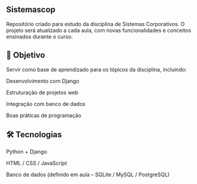 ## Sistemascop

Repositório criado para estudo da disciplina de Sistemas Corporativos.
O projeto será atualizado a cada aula, com novas funcionalidades e conceitos ensinados durante o curso.

## 📌 Objetivo

Servir como base de aprendizado para os tópicos da disciplina, incluindo:

Desenvolvimento com Django

Estruturação de projetos web

Integração com banco de dados

Boas práticas de programação

## 🛠 Tecnologias

Python + Django

HTML / CSS / JavaScript

Banco de dados (definido em aula – SQLite / MySQL / PostgreSQL)
